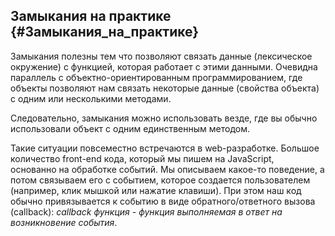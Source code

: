 ## Замыкания на практике {#Замыкания_на_практике}

Замыкания полезны тем что позволяют связать данные \(лексическое окружение\) с функцией, которая работает с этими данными. Очевидна параллель с объектно-ориентированным программированием, где объекты позволяют нам связать некоторые данные \(свойства объекта\) с одним или несколькими методами.

Следовательно, замыкания можно использовать везде, где вы обычно использовали объект с одним единственным методом.

Такие ситуации повсеместно встречаются в web-разработке. Большое количество front-end кода, который мы пишем на JavaScript, основанно на обработке событий. Мы описываем какое-то поведение, а потом связываем его с событием, которое создается пользователем \(например, клик мышкой или нажатие клавиши\). При этом наш код обычно привязывается к событию в виде обратного/ответного вызова \(callback\): _callback функция - функция выполняемая в ответ на возникновение события_.

